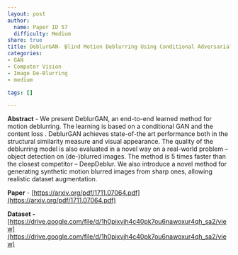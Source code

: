 ```yaml
---
layout: post
author:
  name: Paper ID 57
  difficulty: Medium
share: true
title: DeblurGAN- Blind Motion Deblurring Using Conditional Adversarial Networks
categories:
- GAN
- Computer Vision
- Image De-Blurring
- medium

tags: []

---
```

**Abstract** - We present DeblurGAN, an end-to-end learned method for motion deblurring. The learning is based on a conditional GAN and the content loss . DeblurGAN achieves state-of-the art performance both in the structural similarity measure and visual appearance. The quality of the deblurring model is also evaluated in a novel way on a real-world problem – object detection on (de-)blurred images. The method is 5 times faster than the closest competitor – DeepDeblur. We also introduce a novel method for generating synthetic motion blurred images from sharp ones, allowing realistic dataset augmentation.

**Paper** - [https://arxiv.org/pdf/1711.07064.pdf](https://arxiv.org/pdf/1711.07064.pdf)

**Dataset -** [https://drive.google.com/file/d/1h0pixvjh4c40pk7ou6nawoxur4qh_sa2/view](https://drive.google.com/file/d/1h0pixvjh4c40pk7ou6nawoxur4qh_sa2/view)
    